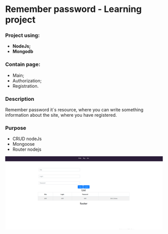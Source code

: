 # Remember password - **Learning project**
### Project using:

- **NodeJs;** 
- **Mongodb**

### Contain page:
- Main;
- Authorization;
- Registration.

### Description
Remember password it`s  resource, where you can write something 
information about the site, where you have registered. 

### Purpose 
- CRUD nodeJs
- Mongoose
- Router nodejs

![](https://github.com/Alan4101/NodeJSExpressMongodb/blob/master/PassNodejs.png)
